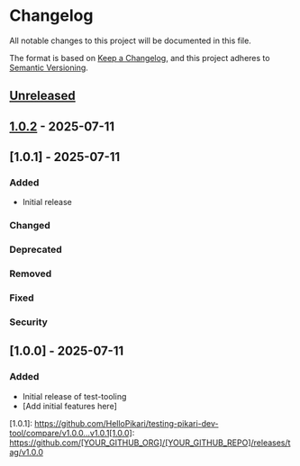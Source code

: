 # Changelog

All notable changes to this project will be documented in this file.

The format is based on [Keep a Changelog](https://keepachangelog.com/en/1.0.0/),
and this project adheres to [Semantic Versioning](https://semver.org/spec/v2.0.0.html).

## [Unreleased]

## [1.0.2] - 2025-07-11

## [1.0.1] - 2025-07-11

### Added

-   Initial release

### Changed

### Deprecated

### Removed

### Fixed

### Security

## [1.0.0] - 2025-07-11

### Added

-   Initial release of test-tooling
-   [Add initial features here]

[Unreleased]: https://github.com/HelloPikari/testing-pikari-dev-tool/compare/v1.0.2...HEAD
[1.0.2]: https://github.com/HelloPikari/testing-pikari-dev-tool/compare/v1.0.1...v1.0.2

[1.0.1]: https://github.com/HelloPikari/testing-pikari-dev-tool/compare/v1.0.0...v1.0.1[1.0.0]: https://github.com/[YOUR_GITHUB_ORG]/[YOUR_GITHUB_REPO]/releases/tag/v1.0.0
